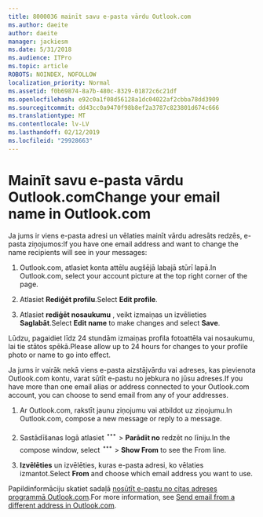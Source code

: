 ```yaml
---
title: 8000036 mainīt savu e-pasta vārdu Outlook.com
ms.author: daeite
author: daeite
manager: jackiesm
ms.date: 5/31/2018
ms.audience: ITPro
ms.topic: article
ROBOTS: NOINDEX, NOFOLLOW
localization_priority: Normal
ms.assetid: f0b69874-8a7b-480c-8329-01872c6c21df
ms.openlocfilehash: e92c0a1f08d56128a1dc04022af2cbba78dd3909
ms.sourcegitcommit: dd43cc0a9470f98b8ef2a3787c823801d674c666
ms.translationtype: MT
ms.contentlocale: lv-LV
ms.lasthandoff: 02/12/2019
ms.locfileid: "29928663"
---
```

# <a name="change-your-email-name-in-outlookcom"></a><span data-ttu-id="36f17-102">Mainīt savu e-pasta vārdu Outlook.com</span><span class="sxs-lookup"><span data-stu-id="36f17-102">Change your email name in Outlook.com</span></span>

<span data-ttu-id="36f17-103">Ja jums ir viens e-pasta adresi un vēlaties mainīt vārdu adresāts redzēs, e-pasta ziņojumos:</span><span class="sxs-lookup"><span data-stu-id="36f17-103">If you have one email address and want to change the name recipients will see in your messages:</span></span>
  
1. <span data-ttu-id="36f17-104">Outlook.com, atlasiet konta attēlu augšējā labajā stūrī lapā.</span><span class="sxs-lookup"><span data-stu-id="36f17-104">In Outlook.com, select your account picture at the top right corner of the page.</span></span>
    
2. <span data-ttu-id="36f17-105">Atlasiet **Rediģēt profilu**.</span><span class="sxs-lookup"><span data-stu-id="36f17-105">Select **Edit profile**.</span></span> 
    
3. <span data-ttu-id="36f17-106">Atlasiet **rediģēt nosaukumu** , veikt izmaiņas un izvēlieties **Saglabāt**.</span><span class="sxs-lookup"><span data-stu-id="36f17-106">Select **Edit name** to make changes and select **Save**.</span></span> 
    
<span data-ttu-id="36f17-107">Lūdzu, pagaidiet līdz 24 stundām izmaiņas profila fotoattēla vai nosaukumu, lai tie stātos spēkā.</span><span class="sxs-lookup"><span data-stu-id="36f17-107">Please allow up to 24 hours for changes to your profile photo or name to go into effect.</span></span>
  
<span data-ttu-id="36f17-108">Ja jums ir vairāk nekā viens e-pasta aizstājvārdu vai adreses, kas pievienota Outlook.com kontu, varat sūtīt e-pastu no jebkura no jūsu adreses.</span><span class="sxs-lookup"><span data-stu-id="36f17-108">If you have more than one email alias or address connected to your Outlook.com account, you can choose to send email from any of your addresses.</span></span>
  
1. <span data-ttu-id="36f17-109">Ar Outlook.com, rakstīt jaunu ziņojumu vai atbildot uz ziņojumu.</span><span class="sxs-lookup"><span data-stu-id="36f17-109">In Outlook.com, compose a new message or reply to a message.</span></span>
    
2. <span data-ttu-id="36f17-p101">Sastādīšanas logā atlasiet ![vairāk grupas darbības ikonu. ](media/b97ea7cd-eeb0-49c5-a564-7ca2d2e33909.png) \> **Parādīt no** redzēt no līniju.</span><span class="sxs-lookup"><span data-stu-id="36f17-p101">In the compose window, select ![The More group actions icon.](media/b97ea7cd-eeb0-49c5-a564-7ca2d2e33909.png) \> **Show From** to see the From line.</span></span> 
    
3. <span data-ttu-id="36f17-112">**Izvēlēties** un izvēlēties, kuras e-pasta adresi, ko vēlaties izmantot.</span><span class="sxs-lookup"><span data-stu-id="36f17-112">Select **From** and choose which email address you want to use.</span></span> 
    
<span data-ttu-id="36f17-113">Papildinformāciju skatiet sadaļā [nosūtīt e-pastu no citas adreses programmā Outlook.com](https://go.microsoft.com/fwlink/p/?linkid=2001701&amp;clcid=0x409).</span><span class="sxs-lookup"><span data-stu-id="36f17-113">For more information, see [Send email from a different address in Outlook.com](https://go.microsoft.com/fwlink/p/?linkid=2001701&amp;clcid=0x409).</span></span>
  

